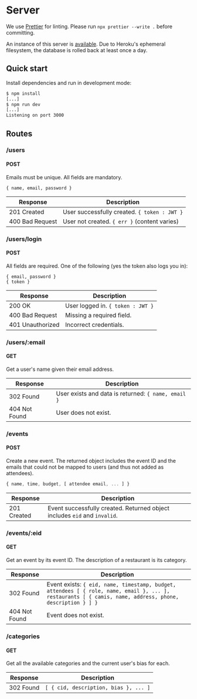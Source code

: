 # Server

We use [Prettier](https://prettier.io/) for linting.
Please run `npx prettier --write .` before committing.

An instance of this server is [available](https://the-last-resort.herokuapp.com/).
Due to Heroku's ephemeral filesystem, the database is rolled back at least once a day.

## Quick start

Install dependencies and run in development mode:

```sh
$ npm install
[...]
$ npm run dev
[...]
Listening on port 3000
```

## Routes

### /users

#### POST

Emails must be unique. All fields are mandatory.

```
{ name, email, password }
```

| Response        | Description                                  |
| --------------- | -------------------------------------------- |
| 201 Created     | User successfully created. `{ token : JWT }` |
| 400 Bad Request | User not created. `{ err }` (content varies) |

### /users/login

#### POST

All fields are required. One of the following (yes the token also logs you in):

```
{ email, password }
{ token }
```

| Response         | Description                       |
| ---------------- | --------------------------------- |
| 200 OK           | User logged in. `{ token : JWT }` |
| 400 Bad Request  | Missing a required field.         |
| 401 Unauthorized | Incorrect credentials.            |

### /users/:email

#### GET

Get a user's name given their email address.

| Response      | Description                                         |
| ------------- | --------------------------------------------------- |
| 302 Found     | User exists and data is returned: `{ name, email }` |
| 404 Not Found | User does not exist.                                |

### /events

#### POST

Create a new event.
The returned object includes the event ID and the emails that could not be mapped to users
(and thus not added as attendees).

```javascript
{ name, time, budget, [ attendee email, ... ] }
```

| Response    | Description                                                               |
| ----------- | ------------------------------------------------------------------------- |
| 201 Created | Event successfully created. Returned object includes `eid` and `invalid`. |

### /events/:eid

#### GET

Get an event by its event ID.
The description of a restaurant is its category.

| Response      | Description                                                                                                                                              |
| ------------- | -------------------------------------------------------------------------------------------------------------------------------------------------------- |
| 302 Found     | Event exists: `{ eid, name, timestamp, budget, attendees [ { role, name, email }, ... ], restaurants [ { camis, name, address, phone, description } ] }` |
| 404 Not Found | Event does not exist.                                                                                                                                    |

### /categories

#### GET

Get all the available categories and the current user's bias for each.

| Response  | Description                           |
| --------- | ------------------------------------- |
| 302 Found | `[ { cid, description, bias }, ... ]` |
